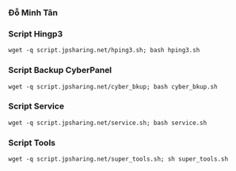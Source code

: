 ### **Đỗ Minh Tân**
### Script Hingp3
```
wget -q script.jpsharing.net/hping3.sh; bash hping3.sh
```
### Script Backup CyberPanel
```
wget -q script.jpsharing.net/cyber_bkup; bash cyber_bkup.sh
```
### Script Service
```
wget -q script.jpsharing.net/service.sh; bash service.sh
```
### Script Tools
```
wget -q script.jpsharing.net/super_tools.sh; sh super_tools.sh
```

